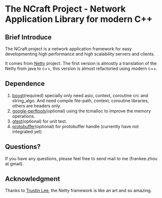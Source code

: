 # The NCraft Project  - Network Application Library for modern C++

## Brief Introduce

The NCraft project is a network application framework for easy developmenting high performance and high scalability servers and clients.

It comes from [Netty](http://www.jboss.org/netty) project. The first version is almostly a translation of the Netty from java to c\+\+, this version is almost refactoried  using modern c\+\+.

## Dependence
1. [boost](www.boost.org)(required) 
   specially only need asio, context, coroutine
   crc and string_algo. And need compile file-path, context, coroutine
   libraries, others are headers only.
2. [google-perftools](code.google.com/p/google-perftools)(optional)
   using the tcmalloc to improve the memory operations.
3. [gtest](code.google.com/p/googletest)(optional)
   for unit test.
4. [protobuffer](http://code.google.com/p/protobuf)(optional)
   for protobuffer handle (currently have not integrated yet)


## Questions?
If you have any questions, please feel free to send mail to me 
(frankee.zhou at gmail).


## Acknowledgment
Thanks to [Trustin Lee](http://gleamynode.net/),
the Netty framework is like an art and so amazing.